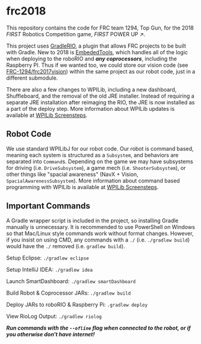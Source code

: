 # frc2018

This repository contains the code for FRC team 1294, Top Gun, for the 2018 _FIRST_ Robotics Competition game, _FIRST_ POWER UP :arrow_upper_right:.

This project uses [GradleRIO](https://www.github.com.Open-RIO/GradleRIO), a plugin that allows FRC projects to be built with Gradle. New to 2018 is [EmbededTools](https://www.github.com/JacisNonsense/EmbeddedTools), which handles all of the logic when deploying to the roboRIO and ***any coprocessors***, including the Raspberry PI. Thus if we wanted too, we could store our vision code (see [FRC-1294/frc2017vision](https://www.github.com/FRC-1294/frc2017vision)) within the same project as our robot code, just in a different submodule.

There are also a few changes to WPILib, including a new dashboard, Shuffleboard, and the removal of the old JRE installer. Instead of requiring a separate 
JRE installation after reimaging the RIO, the JRE is now installed as a part 
of the deploy step. More information about WPILib updates is available at 
[WPILib Screensteps](http://wpilib.screenstepslive.com/s/currentCS/m/beta/l/801080-new-for-2018).

## Robot Code

We use standard WPILibJ for our robot code. Our robot is command based, 
meaning each system is structured as a `Subsystem`, and behaviors are 
separated into `Command`s. Depending on the game we may have subsystems for 
driving (i.e. `DriveSubsystem`), a game mech (i.e. `ShooterSubsystem`), or 
other things like "spacial awareness" (NavX + Vision, 
`SpacialAwarenessSubsystem`). More  information about command based programming 
with WPILib is available at [WPILib Screensteps](http://wpilib.screenstepslive.com/s/currentCS/m/java/c/88893).

## Important Commands

A Gradle wrapper script is included in the project, so installing Gradle 
manually is unnecessary. It is recommended to use PowerShell on Windows so 
that Mac/Linux style commands work without format changes. However, if you 
insist on using CMD, any commands with a `./` (i.e. `./gradlew build`) would 
have the `./` removed (i.e. `gradlew build`).

Setup Eclipse: `./gradlew eclipse`

Setup IntelliJ IDEA: `./gradlew idea`

Launch SmartDashboard: `./gradlew smartDashboard`

Build Robot & Coprocessor JARs: `./gradlew build`

Deploy JARs to roboRIO & Raspberry Pi: `.gradlew deploy`

View RioLog Output: `./gradlew riolog`

***Run commands with the `--ofline` flag when connected to the robot, or if
 you otherwise don't have internet!***
